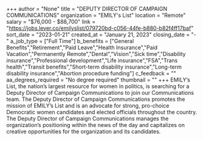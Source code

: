 +++
author = "None"
title = "DEPUTY DIRECTOR OF CAMPAIGN COMMUNICATIONS"
organization = "EMILY's List"
location = "Remote"
salary = "$76,000 - $88,700"
link = "https://jobs.lever.co/emilyslist/079720bd-c056-44fe-b880-b82f4ff17baf"
sort_date = "2023-01-21"
created_at = "January 21, 2023"
closing_date = "-"
a_job_type = ["Full Time"]
b_benefits = ["General Benefits","Retirement","Paid Leave","Health Insurance","Paid Vacation","Permanently Remote","Dental","Vision","Sick time","Disability insurance","Professional development","Life insurance","FSA","Trans health","Transit benefits","Short-term disability insurance","Long-term disability insurance","Abortion procedure funding"]
c_feedback = ""
aa_degrees_required = "No degree required"
thumbnail = ""
+++
EMILY’s List, the nation’s largest resource for women in politics, is searching for a Deputy Director of Campaign Communications to join our Communications team.  The Deputy Director of Campaign Communications promotes the mission of EMILY’s List and is an advocate for strong, pro-choice Democratic women candidates and elected officials throughout the country. The Deputy Director of Campaign Communications manages the organization’s positioning within the news of the day and capitalizes on creative opportunities for the organization and its candidates.   
